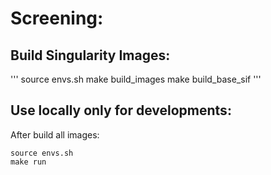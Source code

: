 

# Screening:

## Build Singularity Images:


'''
source envs.sh
make build_images
make build_base_sif
'''


## Use locally only for developments:

After build all images:

```
source envs.sh
make run
```

